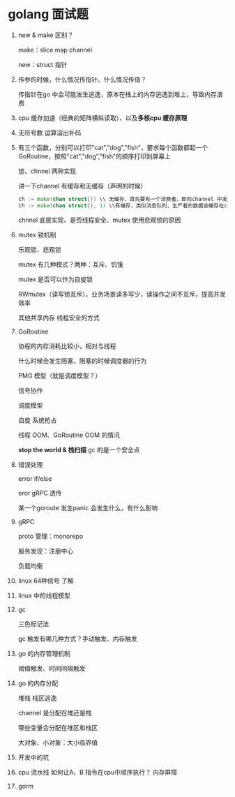 # golang 面试题

1. new & make 区别？

   make：slice map channel

   new：struct 指针

2. 传参的时候，什么情况传指针、什么情况传值？

   传指针在go 中会可能发生逃逸，原本在栈上的内存逃逸到堆上，导致内存浪费

3. cpu 缓存加速（经典的矩阵横纵读取）、以及**多核cpu 缓存原理**

4. 无符号数 运算溢出补码

5. 有三个函数，分别可以打印"cat","dog","fish"，要求每个函数都起一个GoRoutine，按照"cat","dog","fish"的顺序打印到屏幕上

   锁、chnnel 两种实现

   讲一下channel 有缓存和无缓存（声明的时候）

   ```go
   ch := make(chan struct{}) \\ 无缓存，首先要有一个消费者，即向channel 中发送的数据会直接流出，不会等消费者来接收
   ch := make(chan struct{}, 1) \\有缓存，类似消息队列，生产者的数据会缓存在channel 中，等待消费者来接收
   ```

   chnnel 底层实现、是否线程安全、mutex 使用悲观锁的原因

6. mutex 锁机制

   乐观锁、悲观锁

   mutex 有几种模式？两种：互斥、饥饿

   mutex 是否可以作为自旋锁

   RWmutex（读写锁互斥），业务场景读多写少，读操作之间不互斥，提高并发效率

   其他共享内存 线程安全的方式

7. GoRoutine 

   协程的内存消耗比较小，相对与线程

   什么时候会发生阻塞，阻塞的时候调度器的行为

   PMG 模型（就是调度模型？）

   信号协作

   调度模型

   自旋 系统抢占

   线程 OOM、GoRoutine OOM 的情况

   **stop the world & 栈扫描** gc 的是一个安全点 

8. 错误处理

   error if/else

   eror gRPC 透传

   某一个goroute 发生panic 会发生什么，有什么影响

9. gRPC

   proto 管理：monorepo

   服务发现：注册中心

   负载均衡

10. linux 64种信号 了解

11. linux 中的线程模型

12. gc

    三色标记法 

    gc 触发有哪几种方式？手动触发、内存触发

13. go 的内存管理机制

    阈值触发、时间间隔触发

14. go 的内存分配

    堆栈 栈区逃逸

    channel 是分配在堆还是栈

    哪些变量会分配在堆区和栈区

    大对象、小对象：大小临界值

15. 开发中的坑

16. cpu 流水线 如何让A、B 指令在cpu中顺序执行？ 内存屏障

17. gorm 